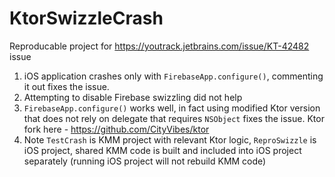 # KtorSwizzleCrash

Reproducable project for https://youtrack.jetbrains.com/issue/KT-42482 issue

1. iOS application crashes only with `FirebaseApp.configure()`, commenting it out fixes the issue.
2. Attempting to disable Firebase swizzling did not help
3. `FirebaseApp.configure()` works well, in fact using modified Ktor version that does not rely on delegate that requires `NSObject` fixes the issue. Ktor fork here - https://github.com/CityVibes/ktor
4. Note `TestCrash` is KMM project with relevant Ktor logic, `ReproSwizzle` is iOS project, shared KMM code is built and included into iOS project separately (running iOS project will not rebuild KMM code)
